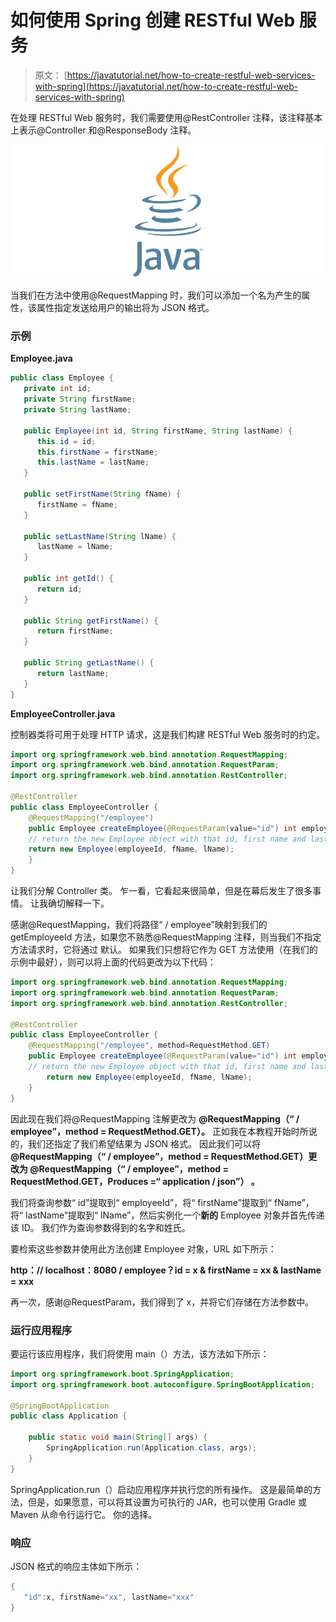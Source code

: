 # 如何使用 Spring 创建 RESTful Web 服务

> 原文： [https://javatutorial.net/how-to-create-restful-web-services-with-spring](https://javatutorial.net/how-to-create-restful-web-services-with-spring)

在处理 RESTful Web 服务时，我们需要使用@RestController 注释，该注释基本上表示@Controller 和@ResponseBody 注释。

![java-featured-image](img/e0db051dedc1179e7424b6d998a6a772.jpg)

当我们在方法中使用@RequestMapping 时，我们可以添加一个名为产生的属性，该属性指定发送给用户的输出将为 JSON 格式。

### 示例

**Employee.java**

```java
public class Employee {
   private int id;
   private String firstName;
   private String lastName;

   public Employee(int id, String firstName, String lastName) {
      this.id = id;
      this.firstName = firstName;
      this.lastName = lastName;
   }

   public setFirstName(String fName) {
      firstName = fName;
   }

   public setLastName(String lName) {
      lastName = lName;
   }

   public int getId() {
      return id;
   }

   public String getFirstName() {
      return firstName;
   }

   public String getLastName() {
      return lastName;
   }
}
```

**EmployeeController.java**

控制器类将可用于处理 HTTP 请求，这是我们构建 RESTful Web 服务时的约定。

```java
import org.springframework.web.bind.annotation.RequestMapping;
import org.springframework.web.bind.annotation.RequestParam;
import org.springframework.web.bind.annotation.RestController;

@RestController
public class EmployeeController {
    @RequestMapping("/employee")
    public Employee createEmployee(@RequestParam(value="id") int employeeId, @RequestParam(value="firstName") String fName, @RequestParam(value="lastName") String lName) {		
	// return the new Employee object with that id, first name and last name
	return new Employee(employeeId, fName, lName);
    }
}
```

让我们分解 Controller 类。 乍一看，它看起来很简单，但是在幕后发生了很多事情。 让我确切解释一下。

感谢@RequestMapping，我们将路径“ / employee”映射到我们的 getEmployeeId 方法，如果您不熟悉@RequestMapping 注释，则当我们不指定方法请求时，它将通过 默认。 如果我们只想将它作为 GET 方法使用（在我们的示例中最好），则可以将上面的代码更改为以下代码：

```java
import org.springframework.web.bind.annotation.RequestMapping;
import org.springframework.web.bind.annotation.RequestParam;
import org.springframework.web.bind.annotation.RestController;

@RestController
public class EmployeeController {    
    @RequestMapping("/employee", method=RequestMethod.GET)
    public Employee createEmployee(@RequestParam(value="id") int employeeId, @RequestParam(value="firstName") String fName, @RequestParam(value="lastName") String lName) {        		
	// return the new Employee object with that id, first name and last name 
        return new Employee(employeeId, fName, lName);
    }
}
```

因此现在我们将@RequestMapping 注解更改为 **@RequestMapping（“ / employee”，method = RequestMethod.GET）。** 正如我在本教程开始时所说的，我们还指定了我们希望结果为 JSON 格式。 因此我们可以将 **@RequestMapping（“ / employee”，method = RequestMethod.GET）更改为 **@RequestMapping（“ / employee”，method = RequestMethod.GET，Produces =“ application / json”） 。****

我们将查询参数“ id”提取到“ employeeId”，将“ firstName”提取到“ fName”，将“ lastName”提取到“ lName”，然后实例化一个**新的** Employee 对象并首先传递该 ID。 我们作为查询参数得到的名字和姓氏。

要检索这些参数并使用此方法创建 Employee 对象，URL 如下所示：

**http：// localhost：8080 / employee？id = x & firstName = xx & lastName = xxx**

再一次，感谢@RequestParam，我们得到了 x，并将它们存储在方法参数中。

### 运行应用程序

要运行该应用程序，我们将使用 main（）方法，该方法如下所示：

```java
import org.springframework.boot.SpringApplication;
import org.springframework.boot.autoconfigure.SpringBootApplication;

@SpringBootApplication
public class Application {

    public static void main(String[] args) {
        SpringApplication.run(Application.class, args);
    }
}
```

SpringApplication.run（）启动应用程序并执行您的所有操作。 这是最简单的方法，但是，如果愿意，可以将其设置为可执行的 JAR，也可以使用 Gradle 或 Maven 从命令行运行它。 你的选择。

### 响应

JSON 格式的响应主体如下所示：

```java
{
   "id":x, firstName="xx", lastName="xxx"
}
```